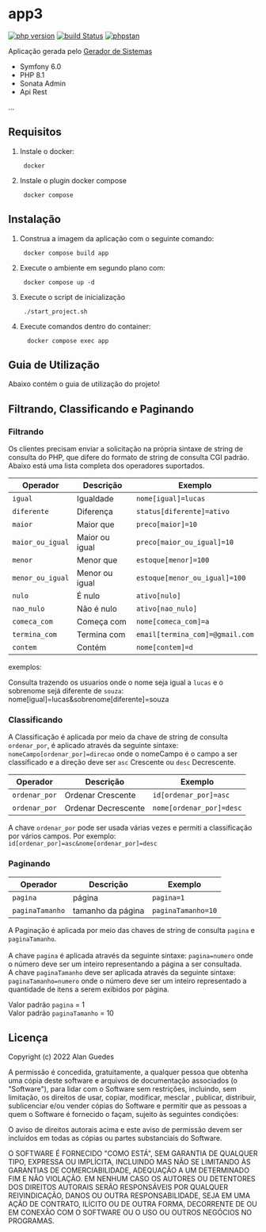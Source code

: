 # app3

[![php version](https://img.shields.io/badge/php-v8.1-blue?style=flat&logo=php)](php/composer.json#L6)
[![build Status](https://github.com/ludofleury/blackflag/workflows/ci/badge.svg?branch=main)](https://github.com/ludofleury/blackflag/actions)
[![phpstan](https://img.shields.io/badge/sonata_admin-level%208-brightgreen.svg?style=flat)](CONTRIBUTING.md#phpstan)

Aplicação gerada pelo <a target="_blank" href="https://geradordesistemas.com.br/">Gerador de Sistemas</a>
<br>

* Symfony 6.0
* PHP 8.1
* Sonata Admin
* Api Rest




...


## Requisitos
1. Instale o docker:

        docker
2. Instale o plugin docker compose

        docker compose

## Instalação

1. Construa a imagem da aplicação com o seguinte comando:

        docker compose build app

2. Execute o ambiente em segundo plano com:

        docker compose up -d
3. Execute o script de inicialização

        ./start_project.sh

4. Execute comandos dentro do container:

         docker compose exec app

## Guia de Utilização

Abaixo contém o guia de utilização do projeto!


## Filtrando, Classificando e Paginando

### Filtrando

Os clientes precisam enviar a solicitação na própria sintaxe de string de consulta do PHP, que difere do formato de
string de consulta CGI padrão. Abaixo está uma lista completa dos operadores suportados.


| Operador         | Descrição       | Exemplo
|------------------|-----------------| -----------------
| `igual`          | Igualdade       | `nome[igual]=lucas`
| `diferente`      | Diferença       | `status[diferente]=ativo`
| `maior`          | Maior que       | `preco[maior]=10`
| `maior_ou_igual` | Maior ou igual  | `preco[maior_ou_igual]=10`
| `menor`          | Menor que       | `estoque[menor]=100`
| `menor_ou_igual` | Menor ou igual  | `estoque[menor_ou_igual]=100`
| `nulo`           | É nulo          | `ativo[nulo]`
| `nao_nulo`       | Não é nulo      | `ativo[nao_nulo]`
| `comeca_com`     | Começa com      | `nome[comeca_com]=a`
| `termina_com`    | Termina com     | `email[termina_com]=@gmail.com`
| `contem`         | Contém          | `nome[contem]=d`

exemplos:

Consulta trazendo os usuarios onde o nome seja igual a `lucas` e o sobrenome
sejá diferente de `souza`:   nome[igual]=lucas&sobrenome[diferente]=souza

### Classificando

A Classificação é aplicada por meio da chave de string de consulta `ordenar_por`,
é aplicado através da seguinte sintaxe: `nomeCampo[ordenar_por]=direcao`
onde o nomeCampo é o campo a ser classificado e a direção deve ser `asc` Crescente ou `desc` Decrescente.

| Operador      | Descrição      | Exemplo
|---------------|----------------| -----------------
| `ordenar_por` | Ordenar Crescente       | `id[ordenar_por]=asc`
| `ordenar_por`     | Ordenar Decrescente | `nome[ordenar_por]=desc`

A chave `ordenar_por` pode ser usada várias vezes e permiti a classificação por vários campos.
Por exemplo: `id[ordenar_por]=asc&nome[ordenar_por]=desc`


### Paginando
| Operador        | Descrição         | Exemplo
|-----------------|-------------------| -----------------
| `pagina`        | página            | `pagina=1`
| `paginaTamanho` | tamanho da página | `paginaTamanho=10`

A Paginação é aplicada por meio das chaves de string de consulta `pagina` e `paginaTamanho`. <br><br>
A chave `pagina` é aplicada através da seguinte sintaxe: `pagina=numero` onde o número deve ser um inteiro representando a página a ser consultada. <br>
A chave `paginaTamanho` deve ser aplicada através da seguinte sintaxe: `paginaTamanho=numero` onde o número deve ser um inteiro representado a quantidade de itens a
serem exibidos por página.

Valor padrão `pagina` = 1 <br>
Valor padrão `paginaTamanho` = 10

## Licença
Copyright (c) 2022 Alan Guedes

A permissão é concedida, gratuitamente, a qualquer pessoa que obtenha uma cópia deste software e arquivos de
documentação associados (o "Software"), para lidar com o Software sem restrições, incluindo, sem limitação,
os direitos de usar, copiar, modificar, mesclar , publicar, distribuir, sublicenciar e/ou vender cópias do
Software e permitir que as pessoas a quem o Software é fornecido o façam, sujeito às seguintes condições:


O aviso de direitos autorais acima e este aviso de permissão devem ser incluídos em todas as cópias
ou partes substanciais do Software.

O SOFTWARE É FORNECIDO "COMO ESTÁ", SEM GARANTIA DE QUALQUER TIPO, EXPRESSA OU IMPLÍCITA, INCLUINDO MAS
NÃO SE LIMITANDO ÀS GARANTIAS DE COMERCIABILIDADE, ADEQUAÇÃO A UM DETERMINADO FIM E NÃO VIOLAÇÃO. EM NENHUM
CASO OS AUTORES OU DETENTORES DOS DIREITOS AUTORAIS SERÃO RESPONSÁVEIS POR QUALQUER REIVINDICAÇÃO, DANOS OU
OUTRA RESPONSABILIDADE, SEJA EM UMA AÇÃO DE CONTRATO, ILÍCITO OU DE OUTRA FORMA, DECORRENTE DE OU EM CONEXÃO
COM O SOFTWARE OU O USO OU OUTROS NEGÓCIOS NO PROGRAMAS.

